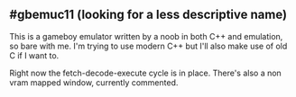 #gbemuc11 (looking for a less descriptive name)
---

This is a gameboy emulator written by a noob in both C++ and emulation, so bare with me.
I'm trying to use modern C++ but I'll also make use of old C if I want to.

Right now the fetch-decode-execute cycle is in place. There's also a non vram mapped window, currently commented.